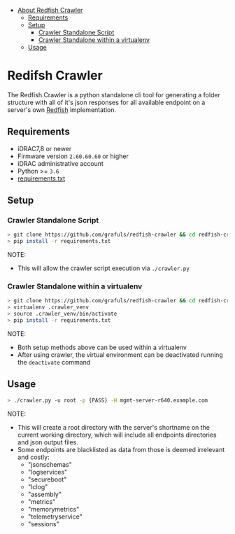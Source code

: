 * [About Redfish Crawler](#redfish-crawler)
  * [Requirements](#requirements)
  * [Setup](#setup)
     * [Crawler Standalone Script](#crawler-standalone-script)
     * [Crawler Standalone within a virtualenv](#crawler-standalone-within-a-virtualenv)
  * [Usage](#usage)

# Redifsh Crawler
The Redfish Crawler is a python standalone cli tool for generating a folder structure with all of it's json responses for all available endpoint on a server's own [Redfish](https://www.dmtf.org/standards/redfish) implementation.

## Requirements
* iDRAC7,8 or newer
* Firmware version ```2.60.60.60``` or higher
* iDRAC administrative account
* Python >= ```3.6```
* [requirements.txt](requirements.txt)

## Setup
### Crawler Standalone Script
```bash
> git clone https://github.com/grafuls/redfish-crawler && cd redfish-crawler
> pip install -r requirements.txt
```
NOTE:
* This will allow the crawler script execution via ```./crawler.py```

### Crawler Standalone within a virtualenv
```bash
> git clone https://github.com/grafuls/redfish-crawler && cd redfish-crawler
> virtualenv .crawler_venv
> source .crawler_venv/bin/activate
> pip install -r requirements.txt
```
NOTE:
* Both setup methods above can be used within a virtualenv
* After using crawler, the virtual environment can be deactivated running the ```deactivate``` command

## Usage
```bash
> ./crawler.py -u root -p {PASS} -H mgmt-server-r640.example.com
```

NOTE:
* This will create a root directory with the server's shortname on the current working directory, which will include all endpoints directories and json output files.
* Some endpoints are blacklisted as data from those is deemed irrelevant and costly:
  - "jsonschemas"
  - "logservices"
  - "secureboot"
  - "lclog"
  - "assembly"
  - "metrics"
  - "memorymetrics"
  - "telemetryservice"
  - "sessions"